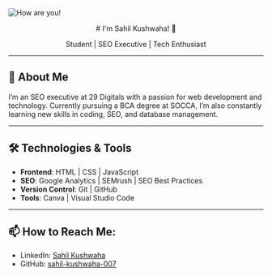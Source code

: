 <img align="center" src="https://camo.githubusercontent.com/acaec050c43ee5449ee92f4b8060403c90abaed744f954a99a278791f3d0f9a8/68747470733a2f2f726561646d652d747970696e672d7376672e64656d6f6c61622e636f6d3f666f6e743d466972612b436f64652670617573653d3130303026636f6c6f723d4637433430342663656e7465723d74727565267643656e7465723d747275652677696474683d343335266c696e65733d4865792532432b4e6963652b746f2b6d6565742b796f7521" alt="How are you!">

<p align="center">
# I'm Sahil Kushwaha! 👋
</p>

<p align="center">
  <span class="typewriter">Student | SEO Executive | Tech Enthusiast</span>
</p>

---

## 🌟 About Me

I’m an SEO executive at 29 Digitals with a passion for web development and technology. Currently pursuing a BCA degree at SOCCA, I’m also constantly learning new skills in coding, SEO, and database management.

---

## 🛠 Technologies & Tools

- **Frontend**: HTML | CSS | JavaScript
- **SEO**: Google Analytics | SEMrush | SEO Best Practices
- **Version Control**: Git | GitHub
- **Tools**: Canva | Visual Studio Code

---

## 📫 How to Reach Me:

- LinkedIn: [Sahil Kushwaha](https://www.linkedin.com/in/sahil-kushwaha-69a19b257/)
- GitHub: [sahil-kushwaha-007](https://github.com/sahil-kushwaha-007)